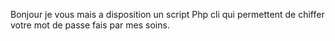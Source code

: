 Bonjour je vous mais a disposition un script Php cli qui permettent de chiffer votre mot de passe fais par mes soins.
